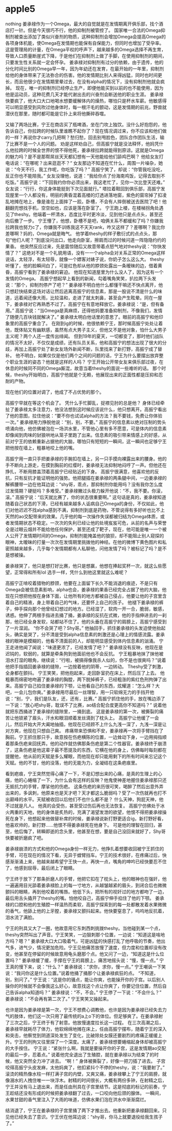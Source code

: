 # apple5
nothing
姜承禄作为一个Omega，最大的自觉就是在发情期离开俱乐部，找个酒店打一针。但是今天很巧不行，他的抑制剂被管控了。
国家唯一合法的Omega抑制剂被查出添加了类似兴奋剂的物质，这种抑制剂会增加Omega会提高Omega的各项身体机能，使Omega在发情期也能保有自保能力，但同时也增加了受孕率。这是管理局的计量，在Omega平权的呼声下，越来越多的Omega选择不再生育，导致人口质量断崖式下降，于是他们在抑制剂上做了手脚，在使用抑制剂的期间，只要发生性关系就一定会怀孕。
姜承禄对抑制剂有过分的依赖，由于遗传，他的分化时间比别的Omega早一年，因为年幼还在发育，在最开始的一年里，抑制剂给他的身体带来了无法弥合的伤害。他的发情期比别人来得凶猛，同时也时间更长，而且他很少在发情期里晕过去，在没有alpha的情况下，没有抑制剂他就会疯掉。
现在，唯一的抑制剂已经停止生产，即便他能买到以前的也不能使用，因为他是运动员，这种花费几天才能代谢出去的兴奋剂会断送他的职业生涯。
姜承禄快要疯了，他大口大口地喝水想要缓解体内的燥热，哪怕只是杯水车薪。他敏感得可以明显感受到风吹过他身体时，每一根汗毛的颤动，这是发情期的前兆，野兽就潜伏在那里，随时都可能是它扑上来将他撕碎吞噬。

又输了两场比赛，宁王在商店买了瓶啤酒，坐在门坎上独饮。没什么好抱怨的，他告诉自己，你拉跨的时候队里谁瞧不起你了？现在情况调过来，你不应该和他们做的一样？再说你才carry几把啊？愁归愁，回去别甩脸色，团队合作团队生活，输了比赛不是一个人的问题。
劝是这样劝自己，但高振宁就是没法释怀，他妈凭什么他拉跨的时候全世界的恨不得他死，姜承禄拉跨就能得到原谅。这就是Omega的魅力吗？是不是那帮屌丝天天都幻想有一天他能给他们舔鸡巴啊？
他给女友打电话说：“在哪呢？出来逛逛不？“
女友那边不知道在忙什么，周围一片噪杂，她说：“今天不行，我工作呢，你吃饭了吗？”
高振宁笑了，却说：“你管我吃没吃，反正你也不能陪我。”
女友没理他，说道：“我给你点了份海南鸡饭，记得去取别不吃饭。”
高振宁说：“下回我约你你必须出来，我这老忙了，见你一次比登天还难。”
女友说：“行行，你这身体能挺到下次见面就行。”
塔拉着鞋回到俱乐部，高振宁发现屋里一个人都没有，明丽的黄昏混着高楼的灯透进落地窗，紫色的窗帘掉了扣凌乱地摊在地上，像是谁在上面摔了一跤。卧槽，不会有人摔倒被送去医院了吧！他翻翻兜想找手机，空空如也，应该是落在卧室了。
宁王跑上楼，在楼梯拐角处遇见了theshy。他端着一杯清水，态度比平时更冷淡，见到他只是点点头，甚至还向后撤了一步。
宁王懵了，他想，卧槽不是吧，咱俩关系不都缓和了吗？你嫌我拉跨我也努力c了，你嫌我不训练我这不天天rank，咋又这样了？差哪啊？我比你差哪啊？妈的，Omega就是晦气。
他学着theshy的样子敷衍式的点点头，那句“他们人呢？”到底没问出口，他走向卧室，擦肩而过的时候问道一阵隐隐约约的果香。
他突然反应过来，先是震惊随后又故意带着点怒气地对theshy说：“你快发情了？”
这绝对不是一个礼貌用语，没有一一个alpha会对关系正常的Omega这样说话，太轻浮，有太轻辱，就像一个嫖客对婊子说，你奶子怎么这么大。
theshy听懂了，他的脸瞬间白了，可是红色却从他的脖颈处露出一条暧昧的边，借着黄昏，高振宁看到了姜承禄的窘迫。
他现在知道屋里为什么没人了，因为这有一个发情的Omega。
高振宁想起早上看到的新闻，勾着嘴角笑笑，扒拉两下头发说：“那个，抑制剂停产了吧？”
姜承禄不明白他什么都懂干嘛还不快点离开，他只想赶快结束这场对话让然后逃离高振宁的信息素，那是一股说不清是什么的味道，远着闻还像大雨，比较温和，走进了就太刺鼻，甚至会产生眩晕。同在一屋下，姜承禄对它再熟悉不过了。高振宁在有意地释放它。姜承禄说：“是，但有备用。”
高振宁说：“当Omega是真麻烦，还得他妈要准备抑制剂，不像我们，发情了随便几百块钱就解决了。”
姜承禄太明白他话里的意思了。眼前的高振宁和他印象里的高振宁重合了。
在刚到ig的时候，他很依赖宁王，那时候高振宁处处让着他，既体贴又有幽默感，虽然有点大男子主义，但他又不是他对象，怕什么大男子主义呢？两个人还一度传出绯闻。
但到19年的夏天，一切都变了，那时他们战队的情况不太好，不仅仅是成绩，还有队员关系，他和高振宁的想法出现了很大的分歧，再加上高振宁处了新女友场外新闻不断，队里找来了新打野，高振宁成了替补。
他不明白，如果仅仅是他们两个之间的问题的话，宁王为什么要摆出放弃整个职业生涯的姿态？他就是这样的人吗？
宁王开始公开带女友来俱乐部过夜，在休息的时候同不同的Omega厮混，故意当着theshy的面说一些难听的话。
那个时候，theshy开始明白，高振宁他就是个无赖，他展现出来的正面性都是压抑和忍耐的产物。

现在他们的位置对调了，他成了不占优势的那个。

高振宁早就在等这个机会了。
凭什么手忙脚乱，捉襟见肘的总是他？
身体已经牵扯了姜承禄太多注意力，他没法想到这时候应该说什么，他只想离开。高振宁看出了他的意图，拉住他说：“要不你也试试alpha的方法？我不要钱，免费让你体验一次。”
姜承禄用力挣脱他说：“别，别，不要。”
高振宁的信息素以绝对压制的势头喷涌向他，他仿佛被泡在一场洪水里，不管他心里有多不愿意，可是体内的信息素却像闻到肉味的豺狼哄地从笼子里跑了出来。信息素的吸引带来情感上的好感，从前对宁王的依赖重新占据他的大脑，哪怕只有短短的一瞬间，这一瞬间也足够宁王把他按在墙上，粗暴地咬上他的嘴。

高振宁用一直只手把姜承禄的手腕扣在墙上，另一只手摸向裸露出来的腰身。他的手不断向上游走，在摸到胸前的红缨时，姜承禄无法抑制地闷哼了一声。但他还在挣扎，不断用膝盖顶着高振宁已经贴近的下身。
高振宁很满意，他喜欢他的反抗，只有反抗才能证明他的强势。他把腿插在姜承禄的两条腿中间，一边姜承禄的解裤腰带一边在他耳边说：“shy哥，乖点，那抑制剂你能用吗？没有我你怎么度过发情期？硬挺吗？多难受。”
姜承禄撇过头极力躲开他说：“不，我不要。你滚，滚。”
高振宁说：“后天就比赛了，你的状态很重要啊。”
这句话是真的，姜承禄知道随着自己状态的下滑，已经有越来越多人诟病自己Omega的身份，不仅如此，他们对他迟迟不找alpha感到不满，抑制剂到底是药物，不管说得有多好听也比不上天然的ao交配带来的效果。几乎他的每一次操作失误都被归结为Omega体质，或者发情期状态不稳定。一次次的失利已经让他的处境岌岌可危，从前的名声与荣誉全是过眼云烟并不能给他任何保护，甚至还成了靶子，现在，他可能是唯一一个被人公开了发情期时间的Omega，抑制剂能掩盖他的狼狈，却不能阻止别人窥探的眼神，太暧昧的打量一次次在发情期里挑拨他的神经。在他的微博下黄色图片和私密照越来越多，几乎每个发情期都有人私聊他，问他发情了吗？被标记了吗？是不是想被操。


姜承禄哭了，他只是想打好比赛，他只是想赢，他想在捧起奖杯一次，就这么些愿望，正常得和所有lol 选手一样，凭什么到他这里就这么难呢？

高振宁正啃咬着猎物的脖颈，他要在上面留下长久不能消退的痕迹，不是只有Omega会被信息素影响，alpha也会，姜承禄的果香已经完全占据了他的大脑，他现在只想把他按在身体下面，让他所有的地方都被自己侵占，他要让他的子宫里含着自己的精液，身上带着自己的气味，还要怀上自己的孩子。
他褪下姜承禄的裤子，伸手探向那个他曾经幻想过的地方。已经湿了，软肉一开一合，脆弱，敏感，诱惑。他伸了两根手指进去捅了捅，姜承禄的反抗在式微，他的手指伸进去的一刹那，他已经全身发软，站都站不住了。他的头垂在高振宁的肩膀上，高振宁感受到了一片湿润。
“你不会哭了吧？Shy哥。”
他抽回手，抓住姜承禄的头发迫使他抬起头，确实是哭了，分不清是受到alpha信息素的刺激还是心理上的情感流露。姜承禄的眼神是模糊的，他看不清面前的人，却能明显感受到体内信息素的汹涌。
宁王走进他闻了闻说：“味道更浓了，已经发情了吧？”
姜承禄没有反映，他现在是迟钝的，软弱的，就算是牵条狗到他面前他也不会反抗。
宁王粗暴地抹了抹他被泪水打湿的眼角，继续说：“行啦，被搞得像我杀人似的，你不是也很爽吗？”说着他把手指插回姜承禄的缝隙，一边按着他的阴蒂，一边转动。
Theshy受了刺激，全身都在颤抖。
宁王笑笑，把他抱起来，走回卧室扔在床上，然后压了上去。
他粗暴而绵密地吻遍了姜承禄的胸膛，两下脱掉裤子，已经粗涨的紫红色刑拘弹了出来。高振宁自己掐住姜承禄的下颚，让他看自己的东西，炫耀道：“怎么样？大吧，一会儿包你爽。”
姜承禄用尽最后一丝理智，用一只软绵无力的手挡开他说：“别，宁，我们是队友，还，还有，比赛。”
高振宁抓住他的手，放在嘴边添了一下说：“放心吧shy哥，耽误不了比赛，ao结合配合度更高你不知道吗？”
说着他就把东西捅进了姜承禄的缝隙里，一捅到底。
这是姜承禄的第一次，被撕裂的痛苦让他锁紧了眉头，汗水和眼泪顺着发丝滴到了枕头上。
高振宁让他缓了一会儿，然后开始大开大阖地抽插，他现在已经顾不上什么九浅一深了，九浅一深是让对方爽，他现在只想自己爽。
疼痛带来恐惧和不安，姜承禄再一次将手臂挡在了胸前。宁王抓住那只手，故意按在伤疤横陈的位置，一边耸动下身，一边用拇指顺着那条伤疤来回抚弄。他的动作就仿佛那条伤疤是第二个性器官。姜承禄终于崩溃了，这条伤疤是他这辈子最不愿提及的东西，它横在他的身上，仿佛每时每刻都在提醒他，他从前的天赋是多么耀眼，而他现在却只能用剩下的所有时间来忘记这个天赋。他的不甘，他的没落，他的无能为力，全凝结在这条疤痕里。

看到疤痕，宁王突然觉得心痛了一下，不是幻想出来的心痛，是真的生理上的心痛，他的心蜷缩了一下，为什么会有这样的反映？他鬼使神差地握住姜承禄那只还无抵抗力的手臂，摩挲他的伤疤。
这条伤疤的来历很可笑，喝醉了然后出意外弄出来的，多讽刺，他原来也是天才吧？天才都这么脆弱吗？受了一次伤就再也打不出巅峰的水平。天赋被收回以后他们不也什么都不是？
什么天神，狗屁天神，他不过就是凡人。
他真的会受伤，甚至受过伤后再也无法恢复。
高振宁仿佛处于冰火两重的天地，他的身体是炙热的，充满了渴望发泄的欲望，他恨不得把姜承禄操死在身下，他想起来他做替补席的时候，姜承禄说新打野更适合ig，新打野好看，他喜欢帅的，新打野……他恨不得姜承禄死在他身下。
可是他的理智在回归，甚至，他后悔了，转瞬即逝的念头里，他甚至在想，要是自己没回来就好了，Shy哥快要被折磨疯了吧。

姜承禄崩溃的方式和他的Omega身份一样无力，他挣扎着想要收回被宁王抓住的手臂，可在现在的情况下看，无异于螳臂挡车。宁王的技术很好，在疼痛过后，快感渐渐涌上来，他越来越希望宁王快一点，再快一点，嘴角的呻吟已经快要忍不住了，他感到屈辱，最后闭上了眼睛。

宁王终于放下了那条折磨人的手臂，他把它扣在了枕头上，他的眼神也在强奸，他一遍遍用目光舔着姜承禄脸上的每一寸地方，从越皱越紧的眉头，到闭合后也微微颤抖的眼睛，再到他咬着的嘴唇。他低下头，把所有的视奸过的地方都吻了一边，最后用舌头撬开了theshy的嘴。怕他咬自己，高振宁伸手掐住了他的下颚。
姜承禄的口腔和他的生殖腔一样温热而柔软，高振宁探索到的每一处都散发着水果微微的香气，他舔上他的上牙膛，姜承禄又颤抖起来。他快要窒息了，呜呜地反抗着，泪水流了满脸。

宁王的刑具又大了一圈，他故意用它东刺西刺挑拨theshy。当他碰到某一个点，theshy突然叫出了声音。宁王笑笑，一边狠刺那个位置，一边说：“知道这是啥地方吗？嗯？”
姜承禄大口大口吸着气，可是凶猛的快感打乱了他呼吸的节奏，他出气多，进气少，情况更加危险。宁王见他痛苦放慢了速度，但力度和位置却没有改变，他甚至在停留的时候故意用龟头磨那个点。他又问了一边，“知道这是什么位置吗？”
姜承禄缓了缓，手撑在宁王的肩膀上，痛苦地摇头说：“慢，慢一点。”
宁王真的慢下来，说：“什么？”
姜承禄说：“求你，求你，慢一点。”
宁王嘲讽一下笑说：“我问你这是什么位置。”说着他捅了捅那个让姜承禄疯狂的点。
“不知道，别，别问了。”
宁王说：“这是你的骚点，能让你爽，也能操开你的子宫。以后别人操你的时候就不会像我这么好心，故意找这个点让你爽了，你要记住位置，然后自己告诉alpha知道吗？”
姜承禄说：“不，不会。”
宁王停了一下说：“不会什么？”
姜承禄说：“不会再有第二次了。”
宁王笑笑又操起来。

也许是因为姜承禄是第一次，宁王不想费心调教他，也许是因为姜承禄已经失去力气的肢体，他们这一次只用了最传统的a上o下的体位。但足够爽了。在姜承禄射了三次之后，宁王终于有了射意。他放慢速度拉长这一过程。
在三次高潮之后，姜承禄早就耗尽了体力，他软绵绵地摊在床上，任由高振宁摆布，随着宁王的深入和突击，他察觉到阴道深处发生了变化，比破除处女膜还要剧烈的疼痛正缓缓上升。宁王的刑拘又往里探了一个深度。太痛了，姜承禄想要蜷缩起身体却被高振宁的大手按住。
宁王说：“紧张什么啊，我就是要操开你的子宫，这是发情期ao交配的最后一步，忍着点。”
说着他完全退出了生殖腔，就在姜承禄以为结束了的时候，他又突然全力冲了进去。
“啊！”
身体被撕裂了，好像一把刀插了进去。
子宫咬得高振宁头皮发麻，太他妈爽了，他扣紧抖个不停的theshy，说：“我要射了。”
滚烫的精热像水柱一样打满子宫的内壁，又爽又痛，姜承禄攀上了宁王的肩膀，就像溺水的人拽住唯一一块浮木。射精的时间很长，大概有两份多钟，在射精之后，宁王并没有马上退出来，而是任由刑具在子宫里结节。这是彻底的标记的前奏，宁王趁结还没有形成的时候把姜承禄翻了过去，一口咬向他后颈的腺体。
一瞬间，水果甘甜的香气里注入了大雨的味道，仿佛水果们泡在洪水中渐渐腐烂。

结消退了，宁王在姜承禄的子宫里捅了两下才推出去。他重新把姜承禄翻回来。只见他已经失去了意识。宁王伏在他耳边说：“shy哥，你马上就要退役给我生孩子了。”
